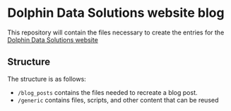 # Dolphin Data Solutions website blog

This repository will contain the files necessary to create the entries for the [Dolphin Data Solutions website](https://www.dolphindata.co.uk)

## Structure

The structure is as follows:

- `/blog_posts` contains the files needed to recreate a blog post. 
- `/generic` contains files, scripts, and other content that can be reused